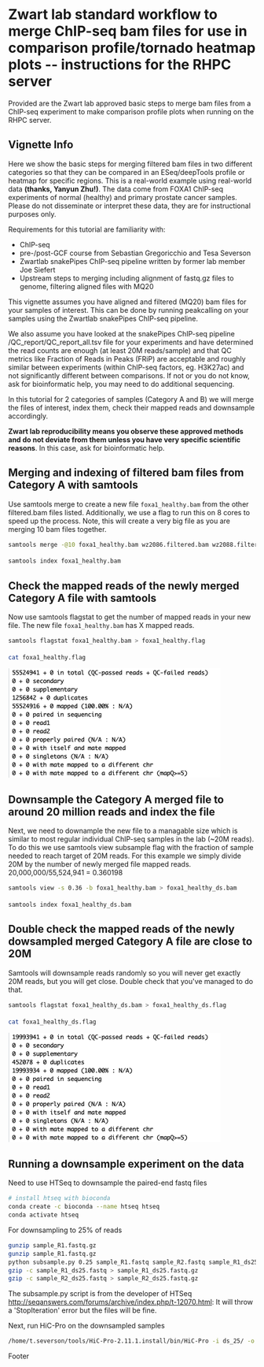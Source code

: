 # Zwart lab standard workflow to merge ChIP-seq bam files for use in comparison profile/tornado heatmap plots -- instructions for the RHPC server

Provided are the Zwart lab approved basic steps to merge bam files from a ChIP-seq experiment to make comparison profile plots when running on the RHPC server.

## Vignette Info

Here we show the basic steps for merging filtered bam files in two different categories so that they can be compared in an ESeq/deepTools profile or heatmap for specific regions. This is a real-world example using real-world data **(thanks, Yanyun Zhu!)**. The data come from FOXA1 ChIP-seq experiments of normal (healthy) and primary prostate cancer samples. Please do not disseminate or interpret these data, they are for instructional purposes only. 

Requirements for this tutorial are familiarity with:

- ChIP-seq 
- pre-/post-GCF course from Sebastian Gregoricchio and Tesa Severson
- Zwartlab snakePipes ChIP-seq pipeline written by former lab member Joe Siefert
- Upstream steps to merging including alignment of fastq.gz files to genome, filtering aligned files with MQ20

  
This vignette assumes you have aligned and filtered (MQ20) bam files for your samples of interest. This can be done by running peakcalling on your samples using the Zwartlab snakePipes ChIP-seq pipeline.

We also assume you have looked at the snakePipes ChIP-seq pipeline /QC_report/QC_report_all.tsv file for your experiments and have determined the read counts are enough (at least 20M reads/sample) and that QC metrics like Fraction of Reads in Peaks (FRiP) are acceptable and roughly similar between experiments (within ChIP-seq factors, eg. H3K27ac) and not significantly different between comparisons. If not or you do not know, ask for bioinformatic help, you may need to do additional sequencing.

In this tutorial for 2 categories of samples (Category A and B) we will merge the files of interest, index them, check their mapped reads and downsample accordingly.

**Zwart lab reproducibility means you observe these approved methods and do not deviate from them unless you have very specific scientific reasons**. In this case, ask for bioinformatic help.


 ## Merging and indexing of filtered bam files from Category A with samtools ##
Use samtools merge to create a new file `foxa1_healthy.bam` from the other filtered.bam files listed. Additionally, we use a flag to run this on 8 cores to speed up the process. Note, this will create a very big file as you are merging 10 bam files together. 

 ```bash
samtools merge -@10 foxa1_healthy.bam wz2086.filtered.bam wz2088.filtered.bam wz2090.filtered.bam 

samtools index foxa1_healthy.bam
```


 ## Check the mapped reads of the newly merged Category A file with samtools ##
Now use samtools flagstat to get the number of mapped reads in your new file. 
The new file `foxa1_healthy.bam` has X mapped reads. 

 ```bash
samtools flagstat foxa1_healthy.bam > foxa1_healthy.flag

cat foxa1_healthy.flag
```

![Screenshot](cat_foxa1_healthy_flagstat.png)

## Downsample the Category A merged file to around 20 million reads and index the file ##
Next, we need to downample the new file to a managable size which is similar to most regular individual ChIP-seq samples in the lab (~20M reads). To do this we use samtools view subsample flag with the fraction of sample needed to reach target of 20M reads. 
For this example we simply divide 20M by the number of newly merged file mapped reads. 20,000,000/55,524,941 = 0.360198


```bash
samtools view -s 0.36 -b foxa1_healthy.bam > foxa1_healthy_ds.bam

samtools index foxa1_healthy_ds.bam
```

## Double check the mapped reads of the newly dowsampled merged Category A file are close to 20M ##
Samtools will downsample reads randomly so you will never get exactly 20M reads, but you will get close. Double check that you've managed to do that.

```bash
samtools flagstat foxa1_healthy_ds.bam > foxa1_healthy_ds.flag

cat foxa1_healthy_ds.flag
```

![Screenshot](cat_foxa1_healthy_ds_flagstat.png)

 ## Running a downsample experiment on the data ##
 
Need to use HTSeq to downsample the paired-end fastq files 

```bash
# install htseq with bioconda
conda create -c bioconda --name htseq htseq
conda activate htseq
```

For downsampling to 25% of reads
```bash
gunzip sample_R1.fastq.gz
gunzip sample_R1.fastq.gz
python subsample.py 0.25 sample_R1.fastq sample_R2.fastq sample_R1_ds25.fastq sample_R2_ds25.fastq
gzip -c sample_R1_ds25.fastq > sample_R1_ds25.fastq.gz
gzip -c sample_R2_ds25.fastq > sample_R2_ds25.fastq.gz
```

The subsample.py script is from the developer of HTSeq 
http://seqanswers.com/forums/archive/index.php/t-12070.html: 
It will throw a 'StopIteration' error but the files will be fine.

Next, run HiC-Pro on the downsampled samples

```bash
/home/t.severson/tools/HiC-Pro-2.11.1.install/bin/HiC-Pro -i ds_25/ -o ds_25_outputs -c config-hicpro.txt
````
Footer

